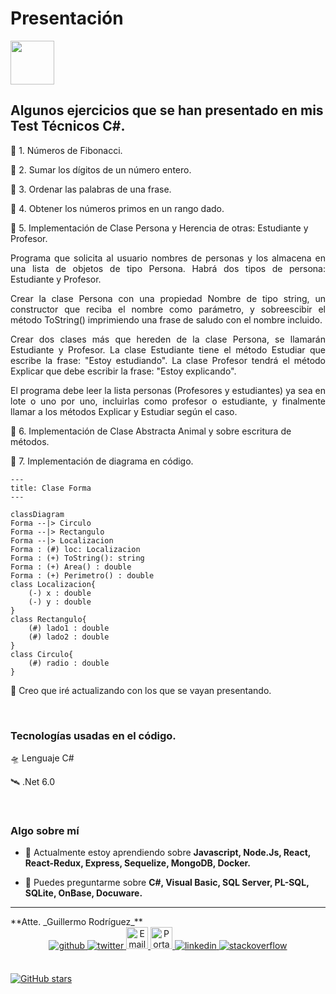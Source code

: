 # Presentación
<a href="https://youtu.be/NXci7lByQt0" target="_blank">
<img align="center" src='http://drive.google.com/uc?export=view&id=1ny61W2dhyKif2NpDl_9FPpwzTiHU0pje' height='70px'>
</a>  

## Algunos ejercicios que se han presentado en mis Test Técnicos C#.

📌 1. Números de Fibonacci.

📌 2. Sumar los dígitos de un número entero.

📌 3. Ordenar las palabras de una frase.

📌 4. Obtener los números primos en un rango dado.

📌 5. Implementación de Clase Persona y Herencia de otras: Estudiante y Profesor.

<div align="justify">
Programa que solicita al usuario nombres de personas y los almacena en una lista de objetos de tipo Persona. Habrá dos tipos de persona: Estudiante y Profesor.

Crear la clase Persona con una propiedad Nombre de tipo string, un constructor que reciba el nombre como parámetro, y sobreescibir el método ToString()
imprimiendo una frase de saludo con el nombre incluido.

Crear dos clases más que hereden de la clase Persona, se llamarán Estudiante y Profesor. La clase Estudiante tiene el método Estudiar que escribe la frase: "Estoy estudiando".
La clase Profesor tendrá el método Explicar que debe escribir la frase: "Estoy explicando".

El programa debe leer la lista personas (Profesores y estudiantes) ya sea en lote o uno por uno, incluirlas como profesor o estudiante, y finalmente llamar a los métodos 
Explicar y Estudiar según el caso.
</div>

📌 6. Implementación de Clase Abstracta Animal y sobre escritura de métodos.

📌 7. Implementación de diagrama en código.


```mermaid
---
title: Clase Forma
---

classDiagram
Forma --|> Circulo
Forma --|> Rectangulo
Forma --|> Localizacion
Forma : (#) loc: Localizacion
Forma : (+) ToString(): string
Forma : (+) Area() : double
Forma : (+) Perimetro() : double
class Localizacion{
    (-) x : double
    (-) y : double
}
class Rectangulo{
    (#) lado1 : double
    (#) lado2 : double
}
class Circulo{
    (#) radio : double
}

```


🚀 Creo que iré actualizando con los que se vayan presentando.


<br/>

###  Tecnologías usadas en el código. 

🛸 Lenguaje C#

🛰 .Net 6.0

<br/>

### Algo sobre mí

- 🌱 Actualmente estoy aprendiendo sobre **Javascript, Node.Js, React, React-Redux, Express, Sequelize, MongoDB, Docker.**  

- 💬 Puedes preguntarme sobre **C#, Visual Basic, SQL Server, PL-SQL, SQLite, OnBase, Docuware.**  


<hr />

<div align="justify">**Atte. _Guillermo Rodríguez_** </div>


<div align="center">
<a href="https://github.com/memorodz" target="_blank">
    <img src=https://img.shields.io/badge/github-%2324292e.svg?&style=for-the-badge&logo=github&logoColor=white alt="github" style="margin-bottom: 5px;" />
</a>
<a href="https://twitter.com/memosrdz" target="_blank">
    <img src=https://img.shields.io/badge/twitter-%2300acee.svg?&style=for-the-badge&logo=twitter&logoColor=white alt="twitter" style="margin-bottom: 5px;" />
</a>
<a href="mailto:gmo.rodriguez@gmail.com" target="_blank">
    <img src='http://drive.google.com/uc?export=view&id=1AXnSOxIctvBK9LesZcBWBWHyCvMCuaJy' alt=Email style="margin-bottom: 5px;" height='35px' />
</a>    
<a href="https://memorodz.github.io/portfolio/" target="_blank">
    <img src="http://drive.google.com/uc?export=view&id=1CpeJElgV0oVEb8ZWM6x__brPwjfioiYS" alt="Portafolio" style="margin-bottom: 5px;" height='35px' />
</a>
<a href="https://linkedin.com/in/guillermo-rodríguez-74b10039" target="_blank">
    <img src=https://img.shields.io/badge/linkedin-%231E77B5.svg?&style=for-the-badge&logo=linkedin&logoColor=white alt="linkedin" style="margin-bottom: 5px;" />
</a>
<a href="https://stackoverflow.com/users/109441" target="_blank">
    <img src=https://img.shields.io/badge/stackoverflow-%23F28032.svg?&style=for-the-badge&logo=stackoverflow&logoColor=white alt="stackoverflow" style="margin-bottom: 5px;" />
</a>  

</div> 

<br/>

[![GitHub stars](https://img.shields.io/github/stars/MemoRodz/CodigosTest.svg)](https://github.com/MemoRodz/CodigosTest/stargazers)


